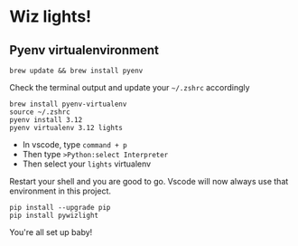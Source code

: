 # Wiz lights!


## Pyenv virtualenvironment
```
brew update && brew install pyenv
```
Check the terminal output and update your `~/.zshrc` accordingly

```
brew install pyenv-virtualenv
source ~/.zshrc
pyenv install 3.12
pyenv virtualenv 3.12 lights
```

- In vscode, type `command + p`
- Then type `>Python:select Interpreter`
- Then select your `lights` virtualenv

Restart your shell and you are good to go. 
Vscode will now always use that environment in this project. 

```
pip install --upgrade pip
pip install pywizlight
```

You're all set up baby!
